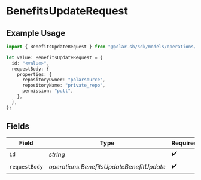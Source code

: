 # BenefitsUpdateRequest

## Example Usage

```typescript
import { BenefitsUpdateRequest } from "@polar-sh/sdk/models/operations/benefitsupdate.js";

let value: BenefitsUpdateRequest = {
  id: "<value>",
  requestBody: {
    properties: {
      repositoryOwner: "polarsource",
      repositoryName: "private_repo",
      permission: "pull",
    },
  },
};
```

## Fields

| Field                                    | Type                                     | Required                                 | Description                              |
| ---------------------------------------- | ---------------------------------------- | ---------------------------------------- | ---------------------------------------- |
| `id`                                     | *string*                                 | :heavy_check_mark:                       | N/A                                      |
| `requestBody`                            | *operations.BenefitsUpdateBenefitUpdate* | :heavy_check_mark:                       | N/A                                      |